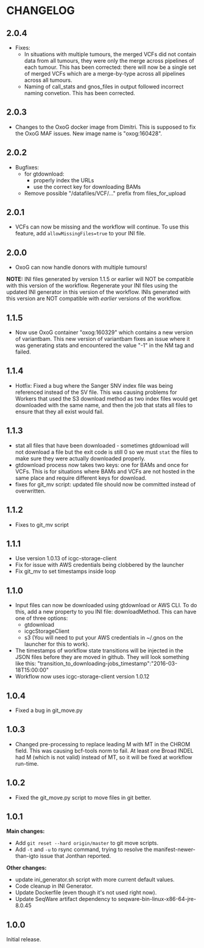 # CHANGELOG

## 2.0.4
 - Fixes:
 	- In situations with multiple tumours, the merged VCFs did not contain data from all tumours, they were only the merge across pipelines of each tumour. This has been corrected: there will now be a single set of merged VCFs which are a merge-by-type across all pipelines across all tumours.
 	- Naming of call_stats and gnos_files in output followed incorrect naming convetion. This has been corrected.

## 2.0.3
 - Changes to the OxoG docker image from Dimitri. This is supposed to fix the OxoG MAF issues. New image name is "oxog:160428".

## 2.0.2
 - Bugfixes:
 	- for gtdownload:
 		- properly index the URLs
 		- use the correct key for downloading BAMs
 	- Remove possible "/datafiles/VCF/..." prefix from files_for_upload

## 2.0.1
 - VCFs can now be missing and the workflow will continue. To use this feature, add `allowMissingFiles=true` to your INI file.

## 2.0.0
 - OxoG can now handle donors with multiple tumours!

 **NOTE:** INI files generated by version 1.1.5 or earlier will NOT be compatible with this version of the workflow. Regenerate your INI files using the updated INI generator in this version of the workflow. INIs generated with this version are NOT compatible with *earlier* versions of the workflow.

## 1.1.5
 - Now use OxoG container "oxog:160329" which contains a new version of variantbam. This new version of variantbam fixes an issue where it was generating stats and encountered the value "-1" in the NM tag and failed.

## 1.1.4
 - Hotfix: Fixed a bug where the Sanger SNV index file was being referenced instead of the SV file. This was causing problems for Workers that used the S3 download method as two index files would get downloaded with the same name, and then the job that stats all files to ensure that they all exist would fail.
 

## 1.1.3
 - stat all files that have been downloaded - sometimes gtdownload will not download a file but the exit code is still 0 so we must `stat` the files to make sure they were actually downloaded properly.
 - gtdownload process now takes two keys: one for BAMs and once for VCFs. This is for situations where BAMs and VCFs are not hosted in the same place and require different keys for download.
 - fixes for git_mv script: updated file should now be committed instead of overwritten.

## 1.1.2
 - Fixes to git_mv script

## 1.1.1
 - Use version 1.0.13 of icgc-storage-client
 - Fix for issue with AWS credentials being clobbered by the launcher
 - Fix git_mv to set timestamps inside loop

## 1.1.0
 - Input files can now be downloaded using gtdownload or AWS CLI. To do this, add a new property to you INI file: downloadMethod.
This can have one of three options:
	- gtdownload
	- icgcStorageClient
	- s3 (You will need to put your AWS credentials in ~/.gnos on the launcher for this to work).
 - The timestamps of workflow state transitions will be injected in the JSON files before they are moved in github. They will look something like this: "transition_to_downloading-jobs_timestamp":"2016-03-18T15:00:00"
 - Workflow now uses icgc-storage-client version 1.0.12

## 1.0.4
 - Fixed a bug in git_move.py

## 1.0.3
 - Changed pre-processing to replace leading M with MT in the CHROM field. This was causing bcf-tools norm to fail.
	At least one Broad INDEL had M (which is not valid) instead of MT, so it will be fixed at workflow run-time. 
 
## 1.0.2
 - Fixed the git_move.py script to move files in git better.

## 1.0.1
**Main changes:**
 - Add `git reset --hard origin/master` to git move scripts.
 - Add `-t` and `-u` to rsync command, trying to resolve the manifest-newer-than-igto issue that Jonthan reported.

**Other changes:**
 - update ini_generator.sh script with more current default values.
 - Code cleanup in INI Generator.
 - Update Dockerfile (even though it's not used right now).
 - Update SeqWare artifact dependency to seqware-bin-linux-x86-64-jre-8.0.45
 
## 1.0.0
Initial release.